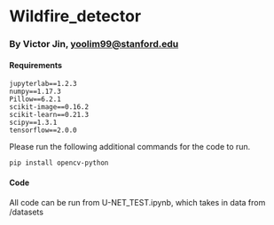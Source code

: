 # Wildfire_detector
### By Victor Jin, yoolim99@stanford.edu

#### Requirements
```
jupyterlab==1.2.3
numpy==1.17.3
Pillow==6.2.1
scikit-image==0.16.2
scikit-learn==0.21.3
scipy==1.3.1
tensorflow==2.0.0
```

Please run the following additional commands for the code to run. 
```
pip install opencv-python
```

#### Code
All code can be run from U-NET_TEST.ipynb, which takes in data from /datasets